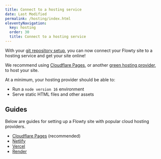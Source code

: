```yaml
---
title: Connect to a hosting service
date: Last Modified
permalink: /hosting/index.html
eleventyNavigation:
  key: hosting
  order: 30
  title: Connect to a hosting service
---
```


With your [git repository setup](/upload-to-git/), you can now connect your Flowty site to a hosting service and get your site online!

We recommend using [Cloudflare Pages](https://pages.cloudflare.com/), or another [green hosting provider](https://www.thegreenwebfoundation.org/directory/), to host your site.

At a minimum, your hosting provider should be able to:

- Run a `node version 16` environment
- Serve static HTML files and other assets

## Guides
Below are guides for setting up a Flowty site with popular cloud hosting providers.

- [Cloudflare Pages](/hosting/cloudflare/) (recommended)
- [Netlify](/hosting/netlify/)
- [Vercel](/hosting/vercel/)
- [Render](/hosting/render/)